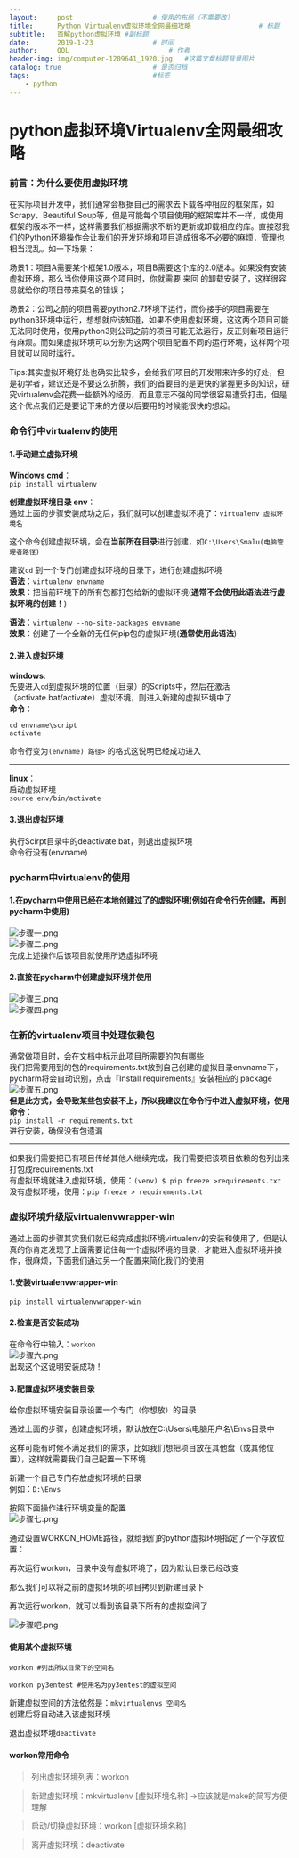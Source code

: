 ```yaml
---
layout:     post   				    # 使用的布局（不需要改）
title:      Python Virtualenv虚拟环境全网最细攻略 				# 标题 
subtitle:   百解python虚拟环境 #副标题
date:       2019-1-23 				# 时间
author:     QQL 						# 作者
header-img: img/computer-1209641_1920.jpg 	#这篇文章标题背景图片
catalog: true 						# 是否归档
tags:								#标签
    - python
---
```


# python虚拟环境Virtualenv全网最细攻略

### 前言：为什么要使用虚拟环境

在实际项目开发中，我们通常会根据自己的需求去下载各种相应的框架库，如Scrapy、Beautiful Soup等，但是可能每个项目使用的框架库并不一样，或使用框架的版本不一样，这样需要我们根据需求不断的更新或卸载相应的库。直接怼我们的Python环境操作会让我们的开发环境和项目造成很多不必要的麻烦，管理也相当混乱。如一下场景：  

场景1：项目A需要某个框架1.0版本，项目B需要这个库的2.0版本。如果没有安装虚拟环境，那么当你使用这两个项目时，你就需要 来回 的卸载安装了，这样很容易就给你的项目带来莫名的错误；  

场景2：公司之前的项目需要python2.7环境下运行，而你接手的项目需要在python3环境中运行，想想就应该知道，如果不使用虚拟环境，这这两个项目可能无法同时使用，使用python3则公司之前的项目可能无法运行，反正则新项目运行有麻烦。而如果虚拟环境可以分别为这两个项目配置不同的运行环境，这样两个项目就可以同时运行。  

Tips:其实虚拟环境好处也确实比较多，会给我们项目的开发带来许多的好处，但是初学者，建议还是不要这么折腾，我们的首要目的是更快的掌握更多的知识，研究virtualenv会花费一些额外的经历，而且意志不强的同学很容易遭受打击，但是这个优点我们还是要记下来的方便以后要用的时候能很快的想起。  

### 命令行中virtualenv的使用

#### 1.手动建立虚拟环境

**Windows cmd**：  
`pip install virtualenv`  

**创建虚拟环境目录 env**：  
通过上面的步骤安装成功之后，我们就可以创建虚拟环境了：`virtualenv 虚拟环境名`  

这个命令创建虚拟环境，会在**当前所在目录**进行创建，如`C:\Users\Smalu(电脑管理者路径)`  

建议`cd` 到一个专门创建虚拟环境的目录下，进行创建虚拟环境  
**语法**：`virtualenv envname`   
**效果**：把当前环境下的所有包都打包给新的虚拟环境(**通常不会使用此语法进行虚拟环境的创建！**)  


**语法**：`virtualenv --no-site-packages envname`  
**效果**：创建了一个全新的无任何pip包的虚拟环境(**通常使用此语法**)  



#### 2.进入虚拟环境

**windows**:  
先要进入`cd`到虚拟环境的位置（目录）的Scripts中，然后在激活（activate.bat/activate）虚拟环境，则进入新建的虚拟环境中了  
**命令**：  
```
cd envname\script
activate
```  
命令行变为`(envname) 路径>` 的格式这说明已经成功进入  

---

**linux**：  
启动虚拟环境  
`source env/bin/activate`

#### 3.退出虚拟环境
执行Scirpt目录中的deactivate.bat，则退出虚拟环境  
命令行没有(envname)  

###  pycharm中virtualenv的使用

#### 1.在pycharm中使用已经在本地创建过了的虚拟环境(例如在命令行先创建，再到pycharm中使用)  
![步骤一.png](https://i.loli.net/2019/02/09/5c5e5675a1a6a.png)  
![步骤二.png](https://i.loli.net/2019/02/09/5c5e5674e7347.png)  
完成上述操作后该项目就使用所选虚拟环境  


#### 2.直接在pycharm中创建虚拟环境并使用   
![步骤三.png](https://i.loli.net/2019/02/09/5c5e5674e8b0e.png)  
![步骤四.png](https://i.loli.net/2019/02/09/5c5e56753c5ab.png)  


### 在新的virtualenv项目中处理依赖包  
通常做项目时，会在文档中标示此项目所需要的包有哪些  
我们把需要用到的包的requirements.txt放到自己创建的虚拟目录envname下，pycharm将会自动识别，点击『Install requirements』安装相应的 package  
![步骤五.png](https://i.loli.net/2019/02/09/5c5e58b477354.png)  
**但是此方式，会导致某些包安装不上，所以我建议在命令行中进入虚拟环境，使用命令**：  
`pip install -r requirements.txt`  
进行安装，确保没有包遗漏  

---

如果我们需要把已有项目传给其他人继续完成，我们需要把该项目依赖的包列出来打包成requirements.txt  
有虚拟环境就进入虚拟环境，使用：`(venv) $ pip freeze >requirements.txt`  
没有虚拟环境，使用：`pip freeze > requirements.txt`  

### 虚拟环境升级版virtualenvwrapper-win  
通过上面的步骤其实我们就已经完成虚拟环境virtualenv的安装和使用了，但是认真的你肯定发现了上面需要记住每一个虚拟环境的目录，才能进入虚拟环境并操作，很麻烦，下面我们通过另一个配置来简化我们的使用  

#### 1.安装virtualenvwrapper-win
`pip install virtualenvwrapper-win`  

#### 2.检查是否安装成功  
在命令行中输入：`workon`  
![步骤六.png](https://i.loli.net/2019/02/09/5c5e5a98155c3.png)  
出现这个这说明安装成功！  

#### 3.配置虚拟环境安装目录
给你虚拟环境安装目录设置一个专门（你想放）的目录  

通过上面的步骤，创建虚拟环境，默认放在C:\Users\电脑用户名\Envs目录中  

这样可能有时候不满足我们的需求，比如我们想把项目放在其他盘（或其他位置），这样就需要我们自己配置一下环境  

新建一个自己专门存放虚拟环境的目录  
例如：`D:\Envs`  

按照下面操作进行环境变量的配置  
![步骤七.png](https://i.loli.net/2019/02/09/5c5e5c0cf2e47.png)  

通过设置WORKON_HOME路径，就给我们的python虚拟环境指定了一个存放位置：

再次运行workon，目录中没有虚拟环境了，因为默认目录已经改变

那么我们可以将之前的虚拟环境的项目拷贝到新建目录下

再次运行workon，就可以看到该目录下所有的虚拟空间了

![步骤吧.png](https://i.loli.net/2019/02/09/5c5e5c902b2b4.png)  


#### 使用某个虚拟环境

`workon #列出所以目录下的空间名`  

`workon py3entest #使用名为py3entest的虚拟空间`  

新建虚拟空间的方法依然是：`mkvirtualenvs 空间名`  
创建后将自动进入该虚拟环境  

退出虚拟环境`deactivate`  

#### workon常用命令

> 列出虚拟环境列表：workon

> 新建虚拟环境：mkvirtualenv [虚拟环境名称] ->应该就是make的简写方便理解  

> 启动/切换虚拟环境：workon [虚拟环境名称]

> 离开虚拟环境：deactivate






